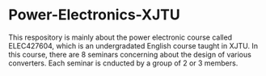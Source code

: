 # Power-Electronics-XJTU
This respository is mainly about the power electronic course called ELEC427604, which is an undergradated English course taught in XJTU. 
In this course, there are 8 seminars concerning about the design of various converters. Each seminar is cnducted by a group of 2 or 3 members.
